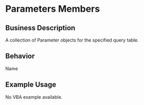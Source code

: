 # Parameters Members

## Business Description
A collection of Parameter objects for the specified query table.

## Behavior
Name

## Example Usage
No VBA example available.